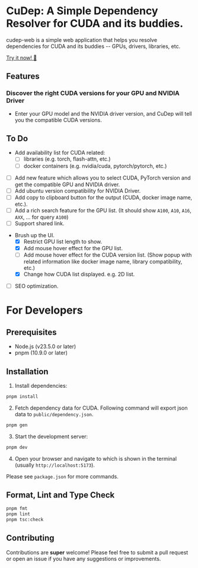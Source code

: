 # CuDep: A Simple Dependency Resolver for CUDA and its buddies.

cudep-web is a simple web application that helps you resolve dependencies for CUDA and its buddies -- GPUs, drivers, libraries, etc.

[Try it now! 🚀](https://mashi6n.github.io/cudep-web/)

## Features

### Discover the right CUDA versions for your GPU and NVIDIA Driver

- Enter your GPU model and the NVIDIA driver version, and CuDep will tell you the compatible CUDA versions.

## To Do

- Add availability list for CUDA related:
  - [ ] libraries (e.g. torch, flash-attn, etc.)
  - [ ] docker containers (e.g. nvidia/cuda, pytorch/pytorch, etc.)
- [ ] Add new feature which allows you to select CUDA, PyTorch version and get the compatible GPU and NVIDIA driver.
- [ ] Add ubuntu version compatibility for NVIDIA Driver.
- [ ] Add copy to clipboard button for the output (CUDA, docker image name, etc.).
- [ ] Add a rich search feature for the GPU list. (It should show `A100`, `A10`, `A16`, `AXX`, ... for query `A100`)
- [ ] Support shared link.
- Brush up the UI.
  - [x] Restrict GPU list length to show.
  - [x] Add mouse hover effect for the GPU list.
  - [ ] Add mouse hover effect for the CUDA version list. (Show popup with related information like docker image name, library compatibility, etc.)
  - [x] Change how CUDA list displayed. e.g. 2D list.
- [ ] SEO optimization.

# For Developers

## Prerequisites

- Node.js (v23.5.0 or later)
- pnpm (10.9.0 or later)

## Installation

1. Install dependencies:

```bash
pnpm install
```

2. Fetch dependency data for CUDA. Following command will export json data to `public/dependency.json`.

```bash
pnpm gen
```

3. Start the development server:

```bash
pnpm dev
```

4. Open your browser and navigate to which is shown in the terminal (usually `http://localhost:5173`).

Please see `package.json` for more commands.

## Format, Lint and Type Check

```bash
pnpm fmt
pnpm lint
pnpm tsc:check
```

## Contributing

Contributions are **super** welcome! Please feel free to submit a pull request or open an issue if you have any suggestions or improvements.
